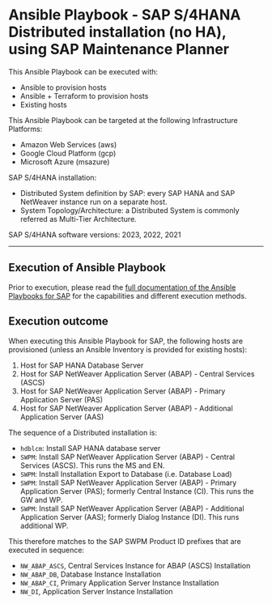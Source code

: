 # Ansible Playbook - SAP S/4HANA Distributed installation (no HA), using SAP Maintenance Planner

This Ansible Playbook can be executed with:
- Ansible to provision hosts
- Ansible + Terraform to provision hosts
- Existing hosts

This Ansible Playbook can be targeted at the following Infrastructure Platforms:
- Amazon Web Services (aws)
- Google Cloud Platform (gcp)
- Microsoft Azure (msazure)

SAP S/4HANA installation:
- Distributed System definition by SAP: every SAP HANA and SAP NetWeaver instance run on a separate host.
- System Topology/Architecture: a Distributed System is commonly referred as Multi-Tier Architecture.

SAP S/4HANA software versions:
2023, 2022, 2021

---

## Execution of Ansible Playbook

Prior to execution, please read the [full documentation of the Ansible Playbooks for SAP](../../docs/README.md) for the capabilities and different execution methods.

## Execution outcome

When executing this Ansible Playbook for SAP, the following hosts are provisioned (unless an Ansible Inventory is provided for existing hosts):
1. Host for SAP HANA Database Server
2. Host for SAP NetWeaver Application Server (ABAP) - Central Services (ASCS)
3. Host for SAP NetWeaver Application Server (ABAP) - Primary Application Server (PAS)
4. Host for SAP NetWeaver Application Server (ABAP) - Additional Application Server (AAS)

The sequence of a Distributed installation is:
- `hdblcm`: Install SAP HANA database server
- `SWPM`: Install SAP NetWeaver Application Server (ABAP) - Central Services (ASCS). This runs the MS and EN.
- `SWPM`: Install Installation Export to Database (i.e. Database Load)
- `SWPM`: Install SAP NetWeaver Application Server (ABAP) - Primary Application Server (PAS); formerly Central Instance (CI). This runs the GW and WP.
- `SWPM`: Install SAP NetWeaver Application Server (ABAP) - Additional Application Server (AAS); formerly Dialog Instance (DI). This runs additional WP.

This therefore matches to the SAP SWPM Product ID prefixes that are executed in sequence:
- `NW_ABAP_ASCS`, Central Services Instance for ABAP (ASCS) Installation
- `NW_ABAP_DB`, Database Instance Installation
- `NW_ABAP_CI`, Primary Application Server Instance Installation
- `NW_DI`, Application Server Instance Installation
